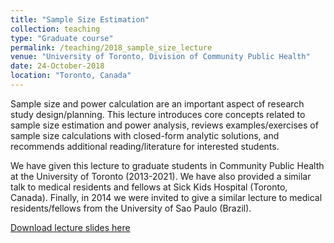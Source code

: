 ```yaml
---
title: "Sample Size Estimation"
collection: teaching
type: "Graduate course"
permalink: /teaching/2018_sample_size_lecture
venue: "University of Toronto, Division of Community Public Health"
date: 24-October-2018
location: "Toronto, Canada"
---
```


Sample size and power calculation are an important aspect of research study design/planning. This lecture introduces core concepts related to sample size estimation and power analysis, reviews examples/exercises of sample size calculations with closed-form analytic solutions, and recommends additional reading/literature for interested students. 

We have given this lecture to graduate students in Community Public Health at the University of Toronto (2013-2021). We have also provided a similar talk to medical residents and fellows at Sick Kids Hospital (Toronto, Canada). Finally, in 2014 we were invited to give a similar lecture to medical residents/fellows from the University of Sao Paulo (Brazil). 

[Download lecture slides here](../files/2018_CHL5605_HypTestSampleSizeEstimation.pdf)
